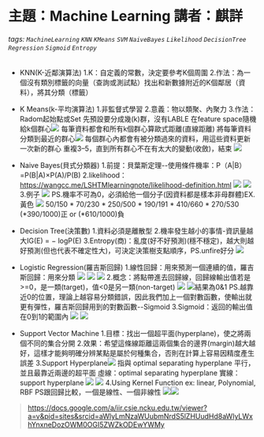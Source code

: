 # 主題：Machine Learning 講者：麒詳
###### tags: `MachineLearning`  `KNN` `KMeans` `SVM` `NaiveBayes` `Likelihood` `DecisionTree` `Regression` `Sigmoid` `Entropy`

* KNN(K-近鄰演算法)
1.K：自定義的常數，決定要參考K個周圍
2.作法：為一個沒有類別標籤的向量（查詢或測試點）找出和新數據附近的K個鄰居（資料），將其分類（標籤）

* K Means(k-平均演算法)
 1.非監督式學習
 2.意義：物以類聚、內聚力
 3.作法：
 Radom起始點或Set
 先預設要分成幾(k)群，沒有LABLE
 在feature space隨機給k個群心![](https://i.imgur.com/g40XTXy.png)
每筆資料都會和所有k個群心算歐式距離(直線距離)
將每筆資料分類到最近的群心![](https://i.imgur.com/OxG4Trb.png)
每個群心內都會有被分類過來的資料，用這些資料更新一次新的群心
重複3–5，直到所有群心不在有太大的變動(收斂)，結束
![](https://i.imgur.com/PFujCM2.png)

* Naive Bayes(貝式分類器)
1.前提：貝葉斯定理--使用條件機率：P（A|B）=P(B|A)×P(A)/P(B)
2.likelihood：https://wangcc.me/LSHTMlearningnote/likelihood-definition.html
![](https://i.imgur.com/xLEA0EJ.png)
![](https://i.imgur.com/Xg7k283.png)
3.例子
![](https://i.imgur.com/xoOsyya.png)
PS.機率不可為0，必須給他一個分子(因資料都是樣本非母群體)EX.黃色
![](https://i.imgur.com/Jyhi9yR.png)
50/150 * 70/230 * 250/500 * 190/191 * 410/660 * 270/530
(*390/1000)正 or (*610/1000)負

* Decision Tree(決策數)
1.資料必須是離散型
2.機率發生越小的事情-資訊量越大IG(E) = − logP(E)
3.Entropy(商)：亂度(好不好預測)(穩不穩定)，越大則越好預測(但也代表不確定性大)，可決定決策樹支點順序，PS.unfire好分
![](https://i.imgur.com/MST3CMj.png)

* Logistic Regression(羅吉斯回歸)
1.線性回歸：用來預測一個連續的值，羅吉斯回歸：用來分類
![](https://i.imgur.com/eIEgM9r.png)  ![](https://i.imgur.com/6TZGRK0.png)
![](https://i.imgur.com/QxQjSPI.png)
2.概念：將點帶進去回歸線，回歸線輸出值若是>=0，是一類(target)，值<0是另一類(non-target)
![](https://i.imgur.com/SIoxmgG.png)
![](https://i.imgur.com/NTbObKU.png)結果為0&1
PS.越靠近0的位置，理論上越容易分類錯誤，因此我們加上一個對數函數，使輸出就更有彈性，羅吉斯回歸用到的對數函數--Sigmoid
3.Sigmoid：返回的輸出值在0到1的範圍內
![](https://i.imgur.com/RvHBdAc.png)
![](https://i.imgur.com/7MFAxxI.png)

* Support Vector Machine
1.目標：找出一個超平面(hyperplane)，使之將兩個不同的集合分開
2.效果：希望這條線距離這兩個集合的邊界(margin)越大越好，這樣才能夠明確分辨某點是屬於何種集合，否則在計算上容易因精度產生誤差
3.Support Hyperplane![](https://i.imgur.com/ThA4hen.png)
指與 optimal separating hyperplane 平行，並且最靠近兩邊的超平面
虛線：optimal separating hyperplane 實線：support hyperplane
![](https://i.imgur.com/YKtRF9z.png)
![](https://i.imgur.com/yU5aM8N.png)
4.Using Kernel Function ex: linear, Polynomial, RBF
PS跟回歸比較，一個是線性、一個非線性
![](https://i.imgur.com/rrcPIwK.png)![](https://i.imgur.com/WUD94mp.png)

>
>https://docs.google.com/a/iir.csie.ncku.edu.tw/viewer?a=v&pid=sites&srcid=aWlyLmNzaWUubmNrdS5lZHUudHd8aWlyLWxhYnxneDozOWM0OGI5ZWZkODEwYWMy